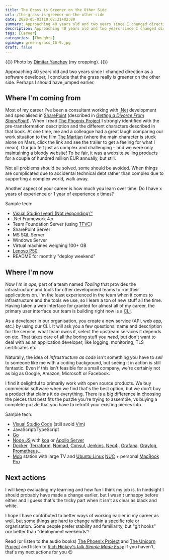 ```yaml
---
title: The Grass is Greener on the Other Side
url: /the-grass-is-greener-on-the-other-side
date: 2020-05-03T10:02:21+02:00
summary: Approaching 40 years old and two years since I changed direction as a software developer, I conclude that the grass really is greener on the other side. Perhaps I should have jumped earlier. Git hooks are better than deployment weekends!
description: Approaching 40 years old and two years since I changed direction as a software developer, I conclude that the grass really is greener on the other side. Perhaps I should have jumped earlier. Git hooks are better than deployment weekends!
tags: [Career]
categories: [Thoughts]
ogimage: green-grass_16-9.jpg
draft: false
---
```


{{<post-image image="green-grass_16-9.jpg" alt="Green field from above">}}
Photo by <a href="https://unsplash.com/@yanchev?utm_source=unsplash&utm_medium=referral&utm_content=creditCopyText">
Dimitar Yanchev</a> (my cropping).
{{</post-image>}}

Approaching 40 years old and two years since I changed direction as a software developer, I conclude that the grass really _is_ greener on the other side. Perhaps I should have jumped earlier.

## Where I'm coming from

Most of my career I've been a consultant working with [.Net][3] development and specialised in [SharePoint][4] (described in [_Getting a Divorce From SharePoint_][5]). When I read [The Phoenix Project][2] I strongly identified with the pre-transformation description and the different characters described in that book. At one time, me and a colleague had a great laugh comparing our work situation to the film [The Martian][1] (where the main character is stuck alone on Mars, click the link and see the trailer to get a feeling for what I mean). Our job felt just as complex and challenging – and we were only maintaining a bloody website! To be fair, it was a website selling products for a couple of hundred million EUR annually, but still.

Not all problems should be solved, some should be avoided. When things are complicated due to accidental technical debt rather than complex due to supporting a complex world, walk away. 

Another aspect of your career is how much you learn over time. Do I have x years of experience or 1 year of experience x times?

Sample tech:
* [Visual Studio [year] (Not responding)™][20]
* .Net Framework 4.x
* Team Foundation Server (using [TFVC][30])
* SharePoint Server
* MS SQL Server
* Windows Server
* Virtual machines weighing 100+ GB
* [Lenovo P50][6]
* README for monthly "deploy weekend"



## Where I'm now

Now I'm in _ops_, part of a team named _Tooling_ that provides the infrastructure and tools for other development teams to run their applications on. I'm the least experienced in the team when it comes to infrastructure and the tools we use, so I learn a ton of new stuff all the time. Having taken a web interface for granted for almost all of my career, the primary user interface our team is building right now is a [CLI][24].

As a developer in our organisation, you create a new service (API, web app, etc.) by using our CLI. It will ask you a few questions: name and description for the service, what team owns it, select the upstream services it depends on etc. That takes care of all the boring stuff you _need_, but don't want to deal with as an application developer, like logging, monitoring, TLS certificates etc.

Naturally, the idea of _infrastructure as code_ isn't something you have to _sell_ to someone like me with a coding background, but seeing it in action is still fantastic. Even if this isn't feasible for a small company, we're certainly not as big as Google, Amazon, Microsoft or Facebook.

I find it delightful to primarily work with open source products. We buy commercial software when we find that's the best option, but we don't buy a product that claims it do everything. There is a big difference in choosing the pieces that best fits the puzzle you're trying to assemble, vs buying a complete puzzle that you have to retrofit your existing pieces into.

Sample tech:
* [Visual Studio Code][19] (still avoid [Vim][18])
* JavaScript/TypeScript
* [Go][28]
* [Node JS][13] with [koa][14] or [Apollo Server][15]
* [Docker][10], [Terraform][27], [Nomad][11], [Consul][12], [Jenkins][9], [Neo4j][16], [Grafana][8], [Graylog][7], [Prometheus][29]...
* [Mob][21] station with large TV and [Ubuntu Linux][23] [NUC][22] + personal [MacBook Pro][17]

## Next actions

I will keep evaluating my learning and how fun I think my job is. In hindsight I should probably have made a change earlier, but I wasn't unhappy before either and I guess that's the tricky part when it isn't as clear as black and white. 

I hope I have contributed to better ways of working earlier in my career as well, but some things are hard to change within a specific role or organisation. Some people prefer stability and familiarity, but "git hooks" _are_ better than "deployment weekends"!

Read (or listen to the audio books) [The Phoenix Project][2] and [The Unicorn Project][25] and listen to [Rich Hickey's talk _Simple Made Easy_][26] if you haven't, that's my next actions for you 😉

[1]: https://www.imdb.com/title/tt3659388/
[2]: https://itrevolution.com/book/the-phoenix-project/
[3]: https://dot.net
[4]: https://www.microsoft.com/en-gb/microsoft-365/sharepoint/collaboration
[5]: /getting-a-divorce-from-sharepoint/
[6]: https://www.lenovo.com/us/en/laptops/thinkpad/thinkpad-p/ThinkPad-P50/p/22TP2WPWP50
[7]: https://www.graylog.org/
[8]: https://grafana.com/
[9]: https://www.jenkins.io/
[10]: https://www.docker.com/
[11]: https://www.nomadproject.io
[12]: https://www.consul.io/
[13]: https://nodejs.org/en/
[14]: https://koajs.com/
[15]: https://www.apollographql.com/
[16]: https://neo4j.com/
[17]: /settings-for-new-macbook-pro/
[18]: https://www.vim.org/
[19]: https://code.visualstudio.com/
[20]: https://visualstudio.microsoft.com/vs/
[21]: https://visualstudio.microsoft.com/vs/
[22]: https://en.wikipedia.org/wiki/Next_Unit_of_Computing
[23]: https://ubuntu.com/
[24]: https://www.w3schools.com/whatis/whatis_cli.asp
[25]: https://itrevolution.com/book/the-unicorn-project/
[26]: https://www.infoq.com/presentations/Simple-Made-Easy/
[27]: https://www.terraform.io/
[28]: https://golang.org/
[29]: https://prometheus.io/docs/introduction/overview/
[30]: https://medium.com/@thomaz.moura/tfs-version-control-is-dead-6d475e247389